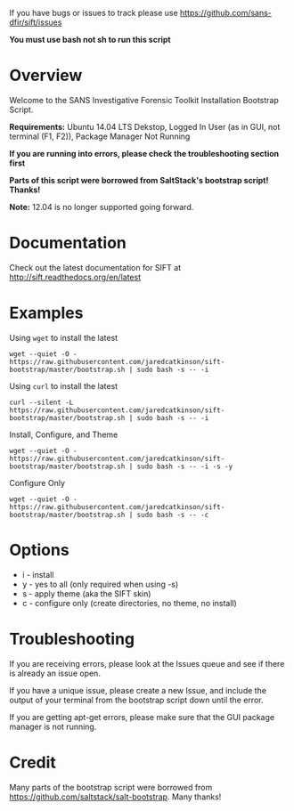 If you have bugs or issues to track please use https://github.com/sans-dfir/sift/issues

**You must use bash not sh to run this script**

Overview
========
Welcome to the SANS Investigative Forensic Toolkit Installation Bootstrap Script. 

**Requirements:** Ubuntu 14.04 LTS Dekstop, Logged In User (as in GUI, not terminal (F1, F2)), Package Manager Not Running

**If you are running into errors, please check the troubleshooting section first**

**Parts of this script were borrowed from SaltStack's bootstrap script! Thanks!**

**Note:** 12.04 is no longer supported going forward.

Documentation
=============
Check out the latest documentation for SIFT at http://sift.readthedocs.org/en/latest


Examples
========
Using `wget` to install the latest 

```
wget --quiet -O - https://raw.githubusercontent.com/jaredcatkinson/sift-bootstrap/master/bootstrap.sh | sudo bash -s -- -i
```

Using `curl` to install the latest
```
curl --silent -L https://raw.githubusercontent.com/jaredcatkinson/sift-bootstrap/master/bootstrap.sh | sudo bash -s -- -i
```

Install, Configure, and Theme

```
wget --quiet -O - https://raw.githubusercontent.com/jaredcatkinson/sift-bootstrap/master/bootstrap.sh | sudo bash -s -- -i -s -y
```

Configure Only

```
wget --quiet -O - https://raw.githubusercontent.com/jaredcatkinson/sift-bootstrap/master/bootstrap.sh | sudo bash -s -- -c
```

Options
=======
* i - install
* y - yes to all (only required when using -s)
* s - apply theme (aka the SIFT skin)
* c - configure only (create directories, no theme, no install)

Troubleshooting
===============
If you are receiving errors, please look at the Issues queue and see if there is already an issue open.

If you have a unique issue, please create a new Issue, and include the output of your terminal from the bootstrap script down until the error.

If you are getting apt-get errors, please make sure that the GUI package manager is not running.

Credit
======
Many parts of the bootstrap script were borrowed from https://github.com/saltstack/salt-bootstrap. Many thanks!
